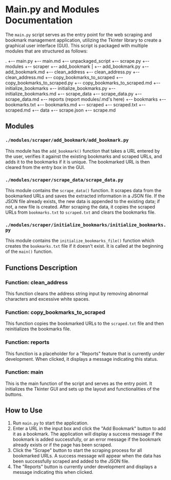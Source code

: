 # Main.py and Modules Documentation

The `main.py` script serves as the entry point for the web scraping and bookmark management application, utilizing the Tkinter library to create a graphical user interface (GUI). This script is packaged with multiple modules that are structured as follows:

.
+-- main.py
+-- main.md
+-- unpackaged_script
  +-- scrape.py
+-- modules
  +-- scraper
    +-- add_bookmark
|     +-- add_bookmark.py
      +-- add_bookmark.md
    +-- clean_address
      +-- clean_address.py
      +-- clean_address.md
    +-- copy_bookmarks_to_scraped
      +-- copy_bookmarks_to_scraped.py
      +-- copy_bookmarks_to_scraped.md
    +-- initialize_bookmarks
      +-- initialize_bookmarks.py
      +-- initialize_bookmarks.md
    +-- scrape_data
      +-- scrape_data.py
      +-- scrape_data.md
  +-- reports
    (report modules/.md's here)
+-- bookmarks
  +-- bookmarks.txt
  +-- bookmarks.md
  +-- scraped
    +-- scraped.txt
    +-- scraped.md
+-- data
  +-- scrape.json
  +-- scrape.md

## Modules

### `./modules/scraper/add_bookmark/add_bookmark.py`
This module has the `add_bookmark()` function that takes a URL entered by the user, verifies it against the existing bookmarks and scraped URLs, and adds it to the bookmarks if it is unique. The bookmarked URL is then cleared from the entry box in the GUI.

### `./modules/scraper/scrape_data/scrape_data.py`
This module contains the `scrape_data()` function. It scrapes data from the bookmarked URLs and saves the extracted information in a JSON file. If the JSON file already exists, the new data is appended to the existing data; if not, a new file is created. After scraping the data, it copies the scraped URLs from `bookmarks.txt` to `scraped.txt` and clears the bookmarks file.

### `./modules/scraper/initialize_bookmarks/initialize_bookmarks.py`
This module contains the `initialize_bookmarks_file()` function which creates the `bookmarks.txt` file if it doesn't exist. It is called at the beginning of the `main()` function.

## Functions Description

### Function: clean_address
This function cleans the address string input by removing abnormal characters and excessive white spaces.

### Function: copy_bookmarks_to_scraped
This function copies the bookmarked URLs to the `scraped.txt` file and then reinitializes the bookmarks file.

### Function: reports
This function is a placeholder for a "Reports" feature that is currently under development. When clicked, it displays a message indicating this status.

### Function: main
This is the main function of the script and serves as the entry point. It initializes the Tkinter GUI and sets up the layout and functionalities of the buttons.

## How to Use

1. Run `main.py` to start the application.
2. Enter a URL in the input box and click the "Add Bookmark" button to add it as a bookmark. The application will display a success message if the bookmark is added successfully, or an error message if the bookmark already exists or if the page has been scraped.
3. Click the "Scrape" button to start the scraping process for all bookmarked URLs. A success message will appear when the data has been successfully scraped and added to the JSON file.
4. The "Reports" button is currently under development and displays a message indicating this when clicked.